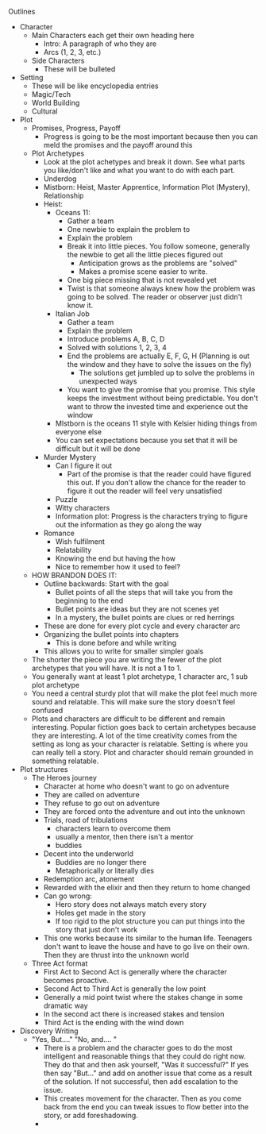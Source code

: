 Outlines
- Character
	- Main Characters each get their own heading here
		- Intro: A paragraph of who they are
		- Arcs (1, 2, 3, etc.)
	- Side Characters
		- These will be bulleted
- Setting
	- These will be like encyclopedia entries
	- Magic/Tech
	- World Building
	- Cultural
- Plot
	- Promises, Progress, Payoff
		- Progress is going to be the most important because then you can meld the promises and the payoff around this
	- Plot Archetypes
		- Look at the plot achetypes and break it down. See what parts you like/don't like and what you want to do with each part.
		- Underdog
		- Mistborn: Heist, Master Apprentice, Information Plot (Mystery), Relationship
		- Heist:
			- Oceans 11: 
				- Gather a team
				- One newbie to explain the problem to
				- Explain the problem
				- Break it into little pieces. You follow someone, generally the newbie to get all the little pieces figured out
					- Anticipation grows as the problems are "solved"
					- Makes a promise scene easier to write.
				- One big piece missing that is not revealed yet
				- Twist is that someone always knew how the problem was going to be solved. The reader or observer just didn't know it.
			- Italian Job
				- Gather a team
				- Explain the problem
				- Introduce problems A, B, C, D
				- Solved with solutions 1, 2, 3, 4
				- End the problems are actually E, F, G, H (Planning is out the window and they have to solve the issues on the fly)
					- The solutions get jumbled up to solve the problems in unexpected ways
				- You want to give the promise that you promise. This style keeps the investment without being predictable. You don't want to throw the invested time and experience out the window
			- MIstborn is the oceans 11 style with Kelsier hiding things from everyone else
			- You can set expectations because you set that it will be difficult but it will be done
		- Murder Mystery
			- Can I figure it out
				- Part of the promise is that the reader could have figured this out. If you don't allow the chance for the reader to figure it out the reader will feel very unsatisfied
			- Puzzle
			- Witty characters
			- Information plot: Progress is the characters trying to figure out the information as they go along the way
		- Romance
			- Wish fulfilment
			- Relatability
			- Knowing the end but having the how
			- Nice to remember how it used to feel?
	- HOW BRANDON DOES IT:
		- Outline backwards: Start with the goal
			- Bullet points of all the steps that will take you from the beginning to the end
			- Bullet points are ideas but they are not scenes yet
			- In a mystery, the bullet points are clues or red herrings
		- These are done for every plot cycle and every character arc
		- Organizing the bullet points into chapters
			- This is done before and while writing
		- This allows you to write for smaller simpler goals
	- The shorter the piece you are writing the fewer of the plot archetypes that you will have. It is not a 1 to 1.
	- You generally want at least 1 plot archetype, 1 character arc, 1 sub plot archetype
	- You need a central sturdy plot that will make the plot feel much more sound and relatable. This will make sure the story doesn't feel confused
	- Plots and characters are difficult to be different and remain interesting. Popular fiction goes back to certain archetypes because they are interesting. A lot of the time creativity comes from the setting as long as your character is relatable. Setting is where you can really tell a story. Plot and character should remain grounded in something relatable.
- Plot structures
	- The Heroes journey
		- Character at home who doesn't want to go on adventure
		- They are called on adventure
		- They refuse to go out on adventure
		- They are forced onto the adventure and out into the unknown
		- Trials, road of tribulations
			- characters learn to overcome them
			- usually a mentor, then there isn't a mentor
			- buddies
		- Decent into the underworld
			- Buddies are no longer there
			- Metaphorically or literally dies
		- Redemption arc, atonement
		- Rewarded with the elixir and then they return to home changed
		- Can go wrong:
			- Hero story does not always match every story
			- Holes get made in the story
			- If too rigid to the plot structure you can put things into the story that just don't work
		- This one works because its similar to the human life. Teenagers don't want to leave the house and have to go live on their own. Then they are thrust into the unknown world
	- Three Act format
		- First Act to Second Act is generally where the character becomes proactive. 
		- Second Act to Third Act is generally the low point
		- Generally a mid point twist where the stakes change in some dramatic way
		- In the second act there is increased stakes and tension
		- Third Act is the ending with the wind down
- Discovery Writing
	- "Yes, But...." "No, and.... "
		- There is a problem and the character goes to do the most intelligent and reasonable things that they could do right now. They do that and then ask yourself, "Was it successful?" If yes then say "But..." and add on another issue that come as a result of the solution. If not successful, then add escalation to the issue.
		- This creates movement for the character. Then as you come back from the end you can tweak issues to flow better into the story, or add foreshadowing.
		- 
